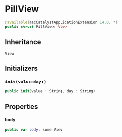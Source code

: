 # PillView

``` swift
@available(macCatalystApplicationExtension 14.0, *)
public struct PillView: View 
```

## Inheritance

[`View`](/View)

## Initializers

### `init(value:day:)`

``` swift
public init(value : String, day : String) 
```

## Properties

### `body`

``` swift
public var body: some View 
```
